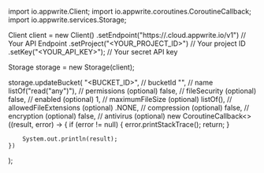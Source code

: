 import io.appwrite.Client;
import io.appwrite.coroutines.CoroutineCallback;
import io.appwrite.services.Storage;

Client client = new Client()
    .setEndpoint("https://<REGION>.cloud.appwrite.io/v1") // Your API Endpoint
    .setProject("<YOUR_PROJECT_ID>") // Your project ID
    .setKey("<YOUR_API_KEY>"); // Your secret API key

Storage storage = new Storage(client);

storage.updateBucket(
    "<BUCKET_ID>", // bucketId
    "<NAME>", // name
    listOf("read("any")"), // permissions (optional)
    false, // fileSecurity (optional)
    false, // enabled (optional)
    1, // maximumFileSize (optional)
    listOf(), // allowedFileExtensions (optional)
    .NONE, // compression (optional)
    false, // encryption (optional)
    false, // antivirus (optional)
    new CoroutineCallback<>((result, error) -> {
        if (error != null) {
            error.printStackTrace();
            return;
        }

        System.out.println(result);
    })
);

